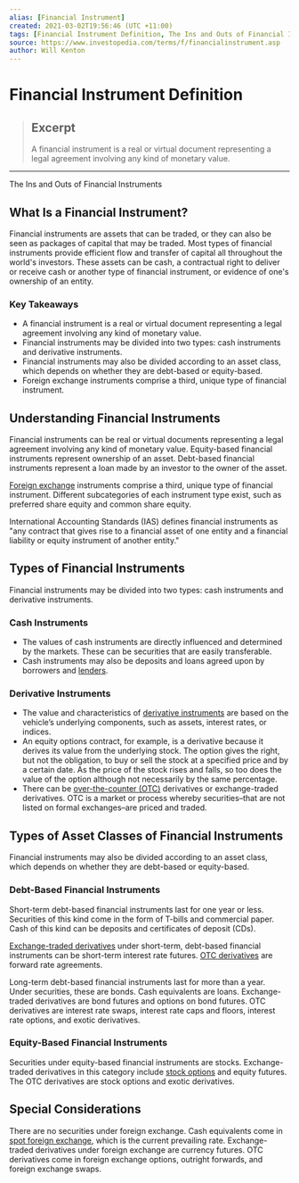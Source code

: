 ```yaml
---
alias: [Financial Instrument]
created: 2021-03-02T19:56:46 (UTC +11:00)
tags: [Financial Instrument Definition, The Ins and Outs of Financial Instruments]
source: https://www.investopedia.com/terms/f/financialinstrument.asp
author: Will Kenton
---
```


# Financial Instrument Definition

> ## Excerpt
> A financial instrument is a real or virtual document representing a legal agreement involving any kind of monetary value.

---

The Ins and Outs of Financial Instruments
## What Is a Financial Instrument?

Financial instruments are assets that can be traded, or they can also be seen as packages of capital that may be traded. Most types of financial instruments provide efficient flow and transfer of capital all throughout the world's investors. These assets can be cash, a contractual right to deliver or receive cash or another type of financial instrument, or evidence of one's ownership of an entity.

### Key Takeaways

-   A financial instrument is a real or virtual document representing a legal agreement involving any kind of monetary value. 
-   Financial instruments may be divided into two types: cash instruments and derivative instruments.
-   Financial instruments may also be divided according to an asset class, which depends on whether they are debt-based or equity-based.
-   Foreign exchange instruments comprise a third, unique type of financial instrument.

## Understanding Financial Instruments

Financial instruments can be real or virtual documents representing a legal agreement involving any kind of monetary value. Equity-based financial instruments represent ownership of an asset. Debt-based financial instruments represent a loan made by an investor to the owner of the asset.

[Foreign exchange](https://www.investopedia.com/terms/f/foreign-exchange.asp) instruments comprise a third, unique type of financial instrument. Different subcategories of each instrument type exist, such as preferred share equity and common share equity.

International Accounting Standards (IAS) defines financial instruments as "any contract that gives rise to a financial asset of one entity and a financial liability or equity instrument of another entity."

## Types of Financial Instruments

Financial instruments may be divided into two types: cash instruments and derivative instruments.

### Cash Instruments

-   The values of cash instruments are directly influenced and determined by the markets. These can be securities that are easily transferable.
-   Cash instruments may also be deposits and loans agreed upon by borrowers and [lenders](https://www.investopedia.com/terms/l/lender.asp).

### Derivative Instruments

-   The value and characteristics of [derivative instruments](https://www.investopedia.com/terms/d/derivative.asp) are based on the vehicle’s underlying components, such as assets, interest rates, or indices.
-   An equity options contract, for example, is a derivative because it derives its value from the underlying stock. The option gives the right, but not the obligation, to buy or sell the stock at a specified price and by a certain date. As the price of the stock rises and falls, so too does the value of the option although not necessarily by the same percentage.
-   There can be [over-the-counter (OTC)](https://www.investopedia.com/terms/o/otc.asp) derivatives or exchange-traded derivatives. OTC is a market or process whereby securities–that are not listed on formal exchanges–are priced and traded.

## Types of Asset Classes of Financial Instruments

Financial instruments may also be divided according to an asset class, which depends on whether they are debt-based or equity-based.

### Debt-Based Financial Instruments

Short-term debt-based financial instruments last for one year or less. Securities of this kind come in the form of T-bills and commercial paper. Cash of this kind can be deposits and certificates of deposit (CDs).

[Exchange-traded derivatives](https://www.investopedia.com/terms/e/exchange-traded-derivative.asp) under short-term, debt-based financial instruments can be short-term interest rate futures. [OTC derivatives](https://www.investopedia.com/ask/answers/052815/what-overthecounter-derivative.asp) are forward rate agreements.

Long-term debt-based financial instruments last for more than a year. Under securities, these are bonds. Cash equivalents are loans. Exchange-traded derivatives are bond futures and options on bond futures. OTC derivatives are interest rate swaps, interest rate caps and floors, interest rate options, and exotic derivatives.

### Equity-Based Financial Instruments

Securities under equity-based financial instruments are stocks. Exchange-traded derivatives in this category include [stock options](https://www.investopedia.com/terms/s/stockoption.asp) and equity futures. The OTC derivatives are stock options and exotic derivatives.

## Special Considerations

There are no securities under foreign exchange. Cash equivalents come in [spot foreign exchange](https://www.investopedia.com/terms/forex/f/forex-spot-rate.asp), which is the current prevailing rate. Exchange-traded derivatives under foreign exchange are currency futures. OTC derivatives come in foreign exchange options, outright forwards, and foreign exchange swaps.
